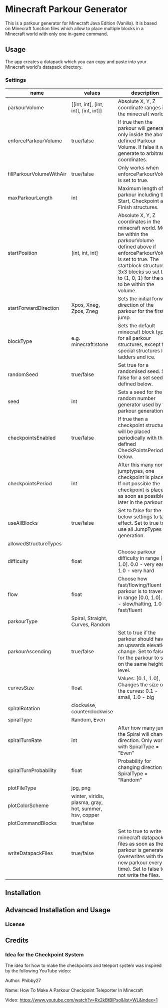 # Minecraft Parkour Generator
This is a parkour generator for Minecraft Java Edition (Vanilla). It is based on Minecraft function files which allow to place multiple blocks in a Minecraft world with only one in-game command.

## Usage
The app creates a datapack which you can copy and paste into your Minecraft world's datapack directory.

### Settings
name|values|description
-|-|-
parkourVolume|[[int, int], [int, int], [int, int]]|Absolute X, Y, Z coordinate ranges in the minecraft world.
enforceParkourVolume|true/false|If true then the parkour will generate only inside the above defined Parkour Volume. If false it will generate to arbitrary coordinates.
fillParkourVolumeWithAir|true/false|Only works when enforceParkourVolume is set to true.
maxParkourLength|int|Maximum length of the parkour including the Start, Checkpoint and Finish structures.
startPosition|[int, int, int]|Absolute X, Y, Z coordinates in the minecraft world. Must be within the parkourVolume defined above if enforceParkourVolume is set to true. The startblock structure is 3x3 blocks so set this to (1, 0, 1) for the start to be within the volume.
startForwardDirection|Xpos, Xneg, Zpos, Zneg|Sets the initial forward direction of the parkour for the first jump.
blockType|e.g. minecraft:stone|Sets the default minecraft block type for all parkour structures, except for special structures like ladders and ice.
randomSeed|true/false|Set true for a randomised seed. Set false for a set seed, defined below.
seed|int|Sets a seed for the random number generator used by the parkour generation.
checkpointsEnabled|true/false|If true then a checkpoint structure will be placed periodically with the defined CheckPointsPeriod below.
checkpointsPeriod|int|After this many normal jumptypes, one checkpoint is placed. If not possible the checkpoint is placed as soon as possible later in the parkour.
useAllBlocks|true/false|Set to false for the below settings to take effect. Set to true to use all JumpTypes for generation.
allowedStructureTypes||
difficulty|float|Choose parkour difficulty in range [0.0, 1.0]. 0.0 - very easy, 1.0 - very hard
flow|float|Choose how fast/flowing/fluent the parkour is to traverse in range [0.0, 1.0]. 0.0 - slow/halting, 1.0 - fast/fluent
parkourType|Spiral, Straight, Curves, Random|
parkourAscending|true/false|Set to true if the parkour should have an upwards elevation change. Set to false for the parkour to stay on the same height/y-level.
curvesSize|float|Values: [0.1, 1.0], Changes the size of the curves: 0.1 - small, 1.0 - big
spiralRotation|clockwise, counterclockwise|
spiralType|Random, Even|
spiralTurnRate|int|After how many jumps the Spiral will change direction. Only works with SpiralType = "Even"
spiralTurnProbability|float|Probability for changing direction for SpiralType = "Random"
plotFileType|jpg, png|
plotColorScheme|winter, viridis, plasma, gray, hot, summer, hsv, copper|
plotCommandBlocks|true/false|
writeDatapackFiles|true/false|Set to true to write the minecraft datapack files as soon as the parkour is generated (overwrites with the new parkour every time). Set to false to not write the files.


## Installation

## Advanced Installation and Usage
### License

## Credits
### Idea for the Checkpoint System
The idea for how to make the checkpoints and teleport system was inspired by the following YouTube video:

Author: Phibby27

Name: How To Make A Parkour Checkpoint Teleporter In Minecraft

Video: https://www.youtube.com/watch?v=Rx2kBtBlPso&list=WL&index=1
